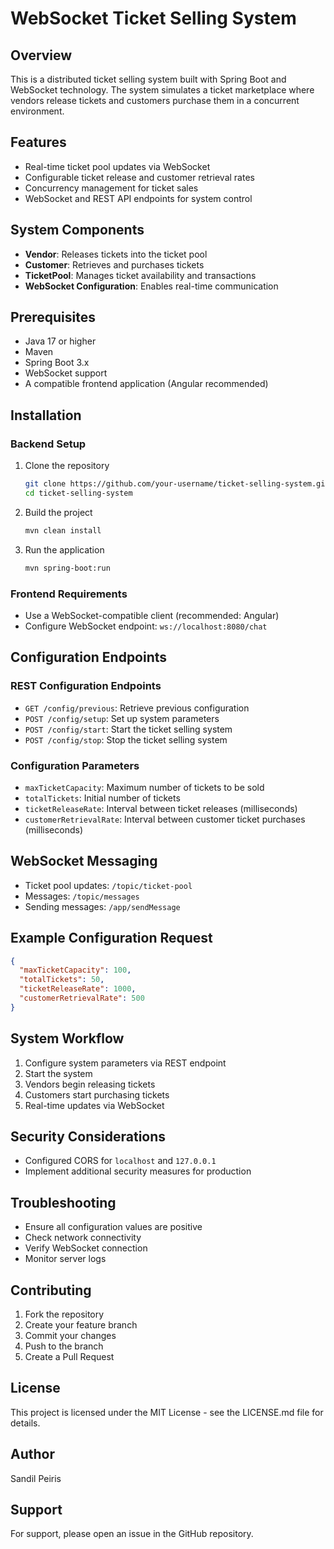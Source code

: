 # WebSocket Ticket Selling System

## Overview
This is a distributed ticket selling system built with Spring Boot and WebSocket technology. The system simulates a ticket marketplace where vendors release tickets and customers purchase them in a concurrent environment.

## Features
- Real-time ticket pool updates via WebSocket
- Configurable ticket release and customer retrieval rates
- Concurrency management for ticket sales
- WebSocket and REST API endpoints for system control

## System Components
- **Vendor**: Releases tickets into the ticket pool
- **Customer**: Retrieves and purchases tickets
- **TicketPool**: Manages ticket availability and transactions
- **WebSocket Configuration**: Enables real-time communication

## Prerequisites
- Java 17 or higher
- Maven
- Spring Boot 3.x
- WebSocket support
- A compatible frontend application (Angular recommended)

## Installation

### Backend Setup
1. Clone the repository
   ```bash
   git clone https://github.com/your-username/ticket-selling-system.git
   cd ticket-selling-system
   ```

2. Build the project
   ```bash
   mvn clean install
   ```

3. Run the application
   ```bash
   mvn spring-boot:run
   ```

### Frontend Requirements
- Use a WebSocket-compatible client (recommended: Angular)
- Configure WebSocket endpoint: `ws://localhost:8080/chat`

## Configuration Endpoints

### REST Configuration Endpoints
- `GET /config/previous`: Retrieve previous configuration
- `POST /config/setup`: Set up system parameters
- `POST /config/start`: Start the ticket selling system
- `POST /config/stop`: Stop the ticket selling system

### Configuration Parameters
- `maxTicketCapacity`: Maximum number of tickets to be sold
- `totalTickets`: Initial number of tickets
- `ticketReleaseRate`: Interval between ticket releases (milliseconds)
- `customerRetrievalRate`: Interval between customer ticket purchases (milliseconds)

## WebSocket Messaging
- Ticket pool updates: `/topic/ticket-pool`
- Messages: `/topic/messages`
- Sending messages: `/app/sendMessage`

## Example Configuration Request
```json
{
  "maxTicketCapacity": 100,
  "totalTickets": 50,
  "ticketReleaseRate": 1000,
  "customerRetrievalRate": 500
}
```

## System Workflow
1. Configure system parameters via REST endpoint
2. Start the system
3. Vendors begin releasing tickets
4. Customers start purchasing tickets
5. Real-time updates via WebSocket

## Security Considerations
- Configured CORS for `localhost` and `127.0.0.1`
- Implement additional security measures for production

## Troubleshooting
- Ensure all configuration values are positive
- Check network connectivity
- Verify WebSocket connection
- Monitor server logs

## Contributing
1. Fork the repository
2. Create your feature branch
3. Commit your changes
4. Push to the branch
5. Create a Pull Request

## License
This project is licensed under the MIT License - see the LICENSE.md file for details.

## Author
Sandil Peiris

## Support
For support, please open an issue in the GitHub repository.
